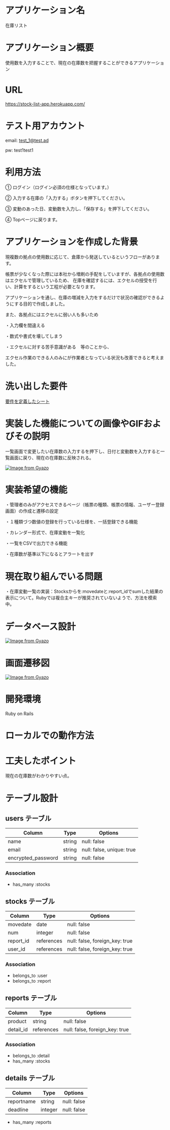 # アプリケーション名
在庫リスト

# アプリケーション概要
使用数を入力することで、現在の在庫数を把握することができるアプリケーション

# URL
https://stock-list-app.herokuapp.com/

# テスト用アカウント
email:
test_1@test.ad

pw:
test1test1

# 利用方法
① ログイン（ログイン必須の仕様となっています。）

② 入力する在庫の「入力する」ボタンを押下してください。

③ 変動のあった日、変動数を入力し、「保存する」を押下してください。

④ Topページに戻ります。

# アプリケーションを作成した背景
現複数の拠点の使用数に応じて、倉庫から発送しているというフローがあります。

帳票が少なくなった際には本社から増刷の手配をしていますが、各拠点の使用数はエクセルで管理しているため、
在庫を確認するには、エクセルの授受を行い、計算をするという工程が必要となります。

アプリケーションを通し、在庫の増減を入力をするだけで状況の確認ができるようにする目的で作成しました。

また、各拠点にはエクセルに弱い人も多いため

・入力欄を間違える

・数式や書式を壊してしまう

・エクセルに対する苦手意識がある　等のことから、

エクセル作業のできる人のみにが作業者となっている状況も改善できると考えました。

# 洗い出した要件
[要件を定義したシート](https://docs.google.com/spreadsheets/d/12HZikHPaOe1PTmnx8pEd-tpG2kAiMrl2KpEyROhfkZw/edit?usp=sharing)

# 実装した機能についての画像やGIFおよびその説明

一覧画面で変更したい在庫数の入力するを押下し、日付と変動数を入力すると一覧画面に戻り、現在の在庫数に反映される。

[![Image from Gyazo](https://i.gyazo.com/54c986bbabeb89c0883aeed2de82adde.gif)](https://gyazo.com/54c986bbabeb89c0883aeed2de82adde)


# 実装希望の機能
・管理者のみがアクセスできるページ（帳票の種類、帳票の情報、ユーザー登録画面）の作成と遷移の設定

・１種類づつ数値の登録を行っている仕様を、一括登録できる機能

・カレンダー形式で、在庫変動を一覧化

・一覧をCSVで出力できる機能

・在庫数が基準以下になるとアラートを出す

# 現在取り組んでいる問題
・在庫変動一覧の実装：Stocksからを:movedateと:report_idでsumした結果の表示について。Rubyでは複合主キーが推奨されていないようで、方法を模索中。

# データベース設計
[![Image from Gyazo](https://i.gyazo.com/38df394e8d033f20322317a77fe84a39.png)](https://gyazo.com/38df394e8d033f20322317a77fe84a39)

# 画面遷移図
[![Image from Gyazo](https://i.gyazo.com/4374c898ab577a9ca6a307d24eaf6f3f.png)](https://gyazo.com/4374c898ab577a9ca6a307d24eaf6f3f)


# 開発環境
Ruby on Rails

# ローカルでの動作方法

# 工夫したポイント
現在の在庫数がわかりやすい点。


# テーブル設計
## users テーブル
| Column              | Type    | Options                    |
| ------------------- | ------- | -------------------------- |
| name                | string  | null: false                |
| email               | string  | null: false, unique: true  |
| encrypted_password  | string  | null: false                |

### Association
- has_many :stocks

## stocks テーブル
| Column              | Type       | Options                        |
| ------------------- | ---------- | ------------------------------ |
| movedate            | date       | null: false                    |
| num                 | integer    | null: false                    |
| report_id           | references | null: false, foreign_key: true |
| user_id             | references | null: false, foreign_key: true |

### Association
- belongs_to :user
- belongs_to :report

## reports テーブル
| Column              | Type       | Options                        |
| ------------------- | ---------- | ------------------------------ |
| product             | string     | null: false                    |
| detail_id           | references | null: false, foreign_key: true |

### Association
- belongs_to :detail
- has_many :stocks

## details テーブル
| Column              | Type    | Options          |
| ------------------- | ------- | ---------------- |
| reportname          | string  | null: false      |
| deadline            | integer | null: false      |
- has_many :reports
